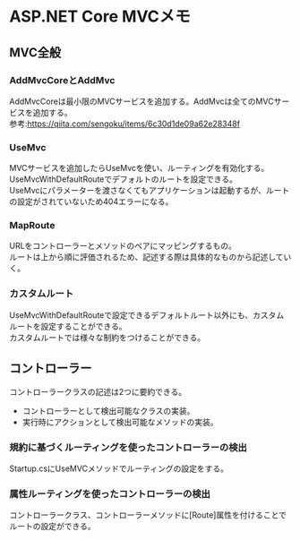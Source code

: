 ﻿# ASP.NET Core MVCメモ
## MVC全般
### AddMvcCoreとAddMvc
AddMvcCoreは最小限のMVCサービスを追加する。AddMvcは全てのMVCサービスを追加する。  
参考:https://qiita.com/sengoku/items/6c30d1de09a62e28348f  

### UseMvc
MVCサービスを追加したらUseMvcを使い、ルーティングを有効化する。  
UseMvcWithDefaultRouteでデフォルトのルートを設定できる。  
UseMvcにパラメーターを渡さなくてもアプリケーションは起動するが、ルートの設定がされていないため404エラーになる。  

### MapRoute
URLをコントローラーとメソッドのペアにマッピングするもの。  
ルートは上から順に評価されるため、記述する際は具体的なものから記述していく。  

### カスタムルート
UseMvcWithDefaultRouteで設定できるデフォルトルート以外にも、カスタムルートを設定することができる。  
カスタムルートでは様々な制約をつけることができる。  

## コントローラー
コントローラークラスの記述は2つに要約できる。  
- コントローラーとして検出可能なクラスの実装。  
- 実行時にアクションとして検出可能なメソッドの実装。

### 規約に基づくルーティングを使ったコントローラーの検出
Startup.csにUseMVCメソッドでルーティングの設定をする。  

### 属性ルーティングを使ったコントローラーの検出
コントローラークラス、コントローラーメソッドに[Route]属性を付けることでルートの設定ができる。  